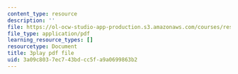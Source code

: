 ```yaml
---
content_type: resource
description: ''
file: https://ol-ocw-studio-app-production.s3.amazonaws.com/courses/res-9-003-brains-minds-and-machines-summer-course-summer-2015/3a09c8037ec743bdcc5fa9a0699863b2_FRoD9TOJxso.pdf
file_type: application/pdf
learning_resource_types: []
resourcetype: Document
title: 3play pdf file
uid: 3a09c803-7ec7-43bd-cc5f-a9a0699863b2
---
```

